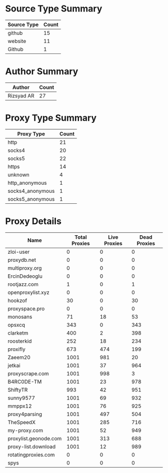 # Source Type Summary

| Source Type | Count |
|-------------|-------|
| github | 15 |
| website | 11 |
| Github | 1 |


# Author Summary

| Author | Count |
|--------|-------|
| Rizsyad AR | 27 |


# Proxy Type Summary

| Proxy Type | Count |
|------------|-------|
| http | 21 |
| socks4 | 20 |
| socks5 | 22 |
| https | 14 |
| unknown | 4 |
| http_anonymous | 1 |
| socks4_anonymous | 1 |
| socks5_anonymous | 1 |


# Proxy Details

| Name | Total Proxies | Live Proxies | Dead Proxies |
|------|---------------|--------------|---------------|
| zloi-user | 0 | 0 | 0 |
| proxydb.net | 0 | 0 | 0 |
| multiproxy.org | 0 | 0 | 0 |
| ErcinDedeoglu | 0 | 0 | 0 |
| rootjazz.com | 1 | 0 | 1 |
| openproxylist.xyz | 0 | 0 | 0 |
| hookzof | 30 | 0 | 30 |
| proxyspace.pro | 0 | 0 | 0 |
| monosans | 71 | 18 | 53 |
| opsxcq | 343 | 0 | 343 |
| clarketm | 400 | 2 | 398 |
| roosterkid | 252 | 18 | 234 |
| proxifly | 673 | 474 | 199 |
| Zaeem20 | 1001 | 981 | 20 |
| jetkai | 1001 | 37 | 964 |
| proxyscrape.com | 1001 | 998 | 3 |
| B4RC0DE-TM | 1001 | 23 | 978 |
| ShiftyTR | 993 | 42 | 951 |
| sunny9577 | 1001 | 69 | 932 |
| mmppx12 | 1001 | 76 | 925 |
| proxy4parsing | 1001 | 497 | 504 |
| TheSpeedX | 1001 | 285 | 716 |
| my-proxy.com | 1001 | 52 | 949 |
| proxylist.geonode.com | 1001 | 313 | 688 |
| proxy-list.download | 1001 | 12 | 989 |
| rotatingproxies.com | 0 | 0 | 0 |
| spys | 0 | 0 | 0 |
